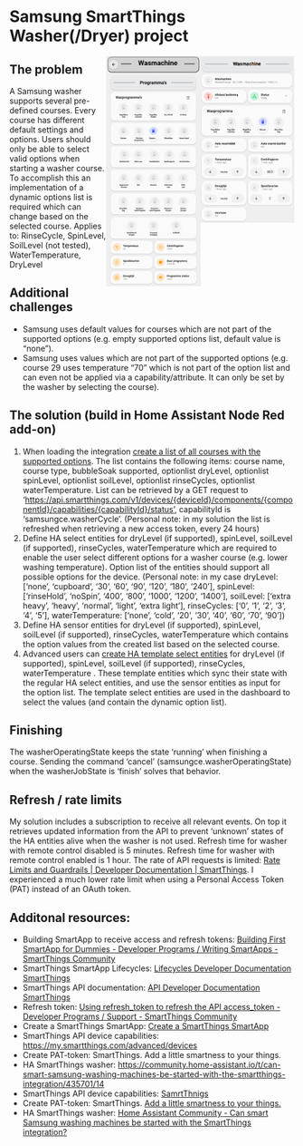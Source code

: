 # Samsung SmartThings Washer(/Dryer) project

<p width="100%">
    <img align=right width="33%" src="../images/dashboard1.png">
</p>

<p width="100%">
    <img align=right width="33%" src="../images/dashboard2.png">
</p>

## The problem
A Samsung washer supports several pre-defined courses. Every course has different default settings and options. Users should only be able to select valid options when starting a washer course. To accomplish this an implementation of a dynamic options list is required which can change based on the selected course.
Applies to: RinseCycle, SpinLevel, SoilLevel (not tested), WaterTemperature, DryLevel

## Additional challenges
* Samsung uses default values for courses which are not part of the supported options (e.g. empty supported options list, default value is “none”).
* Samsung uses values which are not part of the supported options (e.g. course 29 uses temperature “70” which is not part of the option list and can even not be applied via a capability/attribute. It can only be set by the washer by selecting the course).

## The solution (build in Home Assistant Node Red add-on)
1.	When loading the integration [create a list of all courses with the supported options](https://github.com/wilbiev/nodered/blob/main/SmartThings/Washer-dryer/build_option_list.js). The list contains the following items: course name, course type, bubbleSoak supported, optionlist dryLevel, optionlist spinLevel, optionlist soilLevel, optionlist rinseCycles, optionlist waterTemperature. List can be retrieved by a GET request to ‘https://api.smartthings.com/v1/devices/{deviceId}/components/{componentId}/capabilities/{capabilityId}/status’, capabilityId is ‘samsungce.washerCycle’. (Personal note: in my solution the list is refreshed when retrieving a new access token, every 24 hours)
1.	Define HA select entities for dryLevel (if supported), spinLevel, soilLevel (if supported), rinseCycles,  waterTemperature which are required to enable the user select different options for a washer course (e.g. lower washing temperature). Option list of the entities should support all possible options for the device. (Personal note: in my case dryLevel: [‘none’, ‘cupboard’, ‘30’, ‘60’, ‘90’, ‘120’, ‘180’, ‘240’], spinLevel: [‘rinseHold’, ‘noSpin’, ‘400’, ‘800’, ‘1000’, ‘1200’, ‘1400’], soilLevel: [‘extra heavy’, ‘heavy’, ‘normal’, ‘light’, ‘extra light’], rinseCycles: [‘0’, ‘1’, ‘2’, ‘3’, ‘4’, ‘5’], waterTemperature: [‘none’, ‘cold’, ‘20’, ‘30’, ‘40’, ‘60’, ‘70’, ‘90’])
1.	Define HA sensor entities for dryLevel (if supported), spinLevel, soilLevel (if supported), rinseCycles,  waterTemperature which contains the option values from the created list based on the selected course.
1.	Advanced users can [create HA template select entities](https://github.com/wilbiev/nodered/blob/main/SmartThings/Washer-dryer/templates.yaml) for dryLevel (if supported), spinLevel, soilLevel (if supported), rinseCycles,  waterTemperature . These template entities which sync their state with the regular HA select entities, and use the sensor entities as input for the option list. The template select entities are used in the dashboard to select the values (and contain the dynamic option list).

## Finishing
The washerOperatingState keeps the state ‘running’ when finishing a course. Sending the command ‘cancel’ (samsungce.washerOperatingState) when the washerJobState is ‘finish’ solves that behavior.

## Refresh / rate limits
My solution includes a subscription to receive all relevant events. On top it retrieves updated information from the API to prevent ‘unknown’ states of the HA entities alive when the washer is not used. Refresh time for washer with remote control disabled is 5 minutes. Refresh time for washer with remote control enabled is 1 hour. The rate of API requests is limited: [Rate Limits and Guardrails | Developer Documentation | SmartThings](https://developer.smartthings.com/docs/getting-started/rate-limits). I experienced a much lower rate limit when using a Personal Access Token (PAT) instead of an OAuth token.

## Additonal resources:
* Building SmartApp to receive access and refresh tokens: [Building First SmartApp for Dummies - Developer Programs / Writing SmartApps - SmartThings Community](https://community.smartthings.com/t/building-first-smartapp-for-dummies/251219)
* SmartThings SmartApp Lifecycles: [Lifecycles Developer Documentation SmartThings](https://developer.smartthings.com/docs/connected-services/lifecycles)
* SmartThings API documentation: [API Developer Documentation SmartThings](https://developer.smartthings.com/docs/api/public)
* Refresh token: [Using refresh_token to refresh the API access_token - Developer Programs / Support - SmartThings Community](https://community.smartthings.com/t/using-refresh-token-to-refresh-the-api-access-token/240168)
* Create a SmartThings SmartApp: [Create a SmartThings SmartApp](https://ndiesslin.com/blog/creating-a-smartthings-smartapp-part-1/)
* SmartThings API device capabilities: https://my.smartthings.com/advanced/devices
* Create PAT-token: SmartThings. Add a little smartness to your things.
* HA SmartThings washer: https://community.home-assistant.io/t/can-smart-samsung-washing-machines-be-started-with-the-smartthings-integration/435701/14
* SmartThings API device capabilities: [SamrtThnigs](https://my.smartthings.com/advanced/devices)
* Create PAT-token: SmartThings. [Add a little smartness to your things.](https://account.smartthings.com/tokens)
* HA SmartThings washer: [Home Assistant Community - Can smart Samsung washing machines be started with the SmartThings integration?](https://community.home-assistant.io/t/can-smart-samsung-washing-machines-be-started-with-the-smartthings-integration/435701/14)
